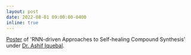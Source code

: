 ```yaml
---
layout: post
date: 2022-08-01 09:00:00-0400
inline: true
---
```


[Poster](https://amiteshbadkul.github.io/assets/pdf/SURI_Poster.pdf) of 'RNN-driven Approaches to Self-healing Compound Synthesis' under [Dr. Ashif Iquebal](https://sites.google.com/view/ashif-iquebal/).
